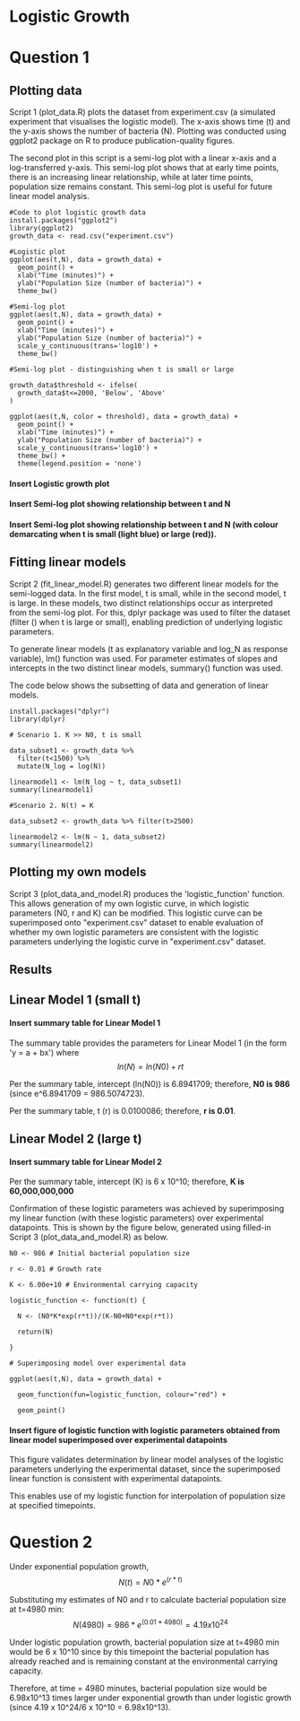 # Logistic Growth

# Question 1

## Plotting data

Script 1 (plot_data.R) plots the dataset from experiment.csv (a simulated experiment that visualises the logistic model). The x-axis shows time (t) and the y-axis shows the number of bacteria (N). Plotting was conducted using ggplot2 package on R to produce publication-quality figures. 

The second plot in this script is a semi-log plot with a linear x-axis and a log-transferred y-axis. This semi-log plot shows that at early time points, there is an increasing linear relationship, while at later time points, population size remains constant. This semi-log plot is useful for future linear model analysis. 

```{r}
#Code to plot logistic growth data
install.packages("ggplot2")
library(ggplot2)
growth_data <- read.csv("experiment.csv")

#Logistic plot
ggplot(aes(t,N), data = growth_data) +
  geom_point() +
  xlab("Time (minutes)") +
  ylab("Population Size (number of bacteria)") +
  theme_bw()

#Semi-log plot
ggplot(aes(t,N), data = growth_data) +
  geom_point() +
  xlab("Time (minutes)") +
  ylab("Population Size (number of bacteria)") +
  scale_y_continuous(trans='log10') +
  theme_bw()
  
#Semi-log plot - distinguishing when t is small or large 

growth_data$threshold <- ifelse(
  growth_data$t<=2000, 'Below', 'Above'
)

ggplot(aes(t,N, color = threshold), data = growth_data) +
  geom_point() +
  xlab("Time (minutes)") +
  ylab("Population Size (number of bacteria)") +
  scale_y_continuous(trans='log10') +
  theme_bw() +
  theme(legend.position = 'none')
```

#### Insert Logistic growth plot

#### Insert Semi-log plot showing relationship between t and N

#### Insert Semi-log plot showing relationship between t and N (with colour demarcating when t is small (light blue) or large (red)).

## Fitting linear models

Script 2 (fit_linear_model.R) generates two different linear models for the semi-logged data. In the first model, t is small, while in the second model, t is large. In these models, two distinct relationships occur as interpreted from the semi-log plot. For this, dplyr package was used to filter the dataset (filter () when t is large or small), enabling prediction of underlying logistic parameters. 

To generate linear models (t as explanatory variable and log_N as response variable), lm() function was used. For parameter estimates of slopes and intercepts in the two distinct linear models, summary() function was used. 

The code below shows the subsetting of data and generation of linear models. 

```{r}
install.packages("dplyr")
library(dplyr)

# Scenario 1. K >> N0, t is small

data_subset1 <- growth_data %>% 
  filter(t<1500) %>% 
  mutate(N_log = log(N))

linearmodel1 <- lm(N_log ~ t, data_subset1)
summary(linearmodel1)

#Scenario 2. N(t) = K

data_subset2 <- growth_data %>% filter(t>2500)

linearmodel2 <- lm(N ~ 1, data_subset2)
summary(linearmodel2)
```
## Plotting my own models

Script 3 (plot_data_and_model.R) produces the 'logistic_function' function. This allows generation of my own logistic curve, in which logistic parameters (N0, r and K) can be modified. This logistic curve can be superimposed onto "experiment.csv" dataset to enable evaluation of whether my own logistic parameters are consistent with the logistic parameters underlying the logistic curve in "experiment.csv" dataset. 

## Results

## Linear Model 1 (small t)

#### Insert summary table for Linear Model 1

The summary table provides the parameters for Linear Model 1 (in the form 'y = a + bx') where $$ln(N) = ln(N0) + rt$$

Per the summary table, intercept (ln(N0)) is 6.8941709; therefore, **N0 is 986** (since e^6.8941709 = 986.5074723).

Per the summary table, t (r) is 0.0100086; therefore, **r is 0.01**. 

## Linear Model 2 (large t)

#### Insert summary table for Linear Model 2

Per the summary table, intercept (K) is 6 x 10^10; therefore, **K is 60,000,000,000**

Confirmation of these logistic parameters was achieved by superimposing my linear function (with these logistic parameters) over experimental datapoints. This is shown by the figure below, generated using filled-in Script 3 (plot_data_and_model.R) as below.

```{r}
N0 <- 986 # Initial bacterial population size

r <- 0.01 # Growth rate

K <- 6.00e+10 # Environmental carrying capacity 

logistic_function <- function(t) {
  
  N <- (N0*K*exp(r*t))/(K-N0+N0*exp(r*t))
  
  return(N)
  
}

# Superimposing model over experimental data

ggplot(aes(t,N), data = growth_data) +
  
  geom_function(fun=logistic_function, colour="red") +
  
  geom_point()
```
#### Insert figure of logistic function with logistic parameters obtained from linear model superimposed over experimental datapoints

This figure validates determination by linear model analyses of the logistic parameters underlying the experimental dataset, since the superimposed linear function is consistent with experimental datapoints. 

This enables use of my logistic function for interpolation of population size at specified timepoints. 

# Question 2

Under exponential population growth, $$N(t) = N0 * e^(r*t)$$

Substituting my estimates of N0 and r to calculate bacterial population size at t=4980 min: $$N(4980) = 986 * e^(0.01*4980) = 4.19 x 10^24$$

Under logistic population growth, bacterial population size at t=4980 min would be 6 x 10^10 since by this timepoint the bacterial population has already reached and is remaining constant at the environmental carrying capacity.

Therefore, at time = 4980 minutes, bacterial population size would be 6.98x10^13 times larger under exponential growth than under logistic growth (since 4.19 x 10^24/6 x 10^10 = 6.98x10^13). 















